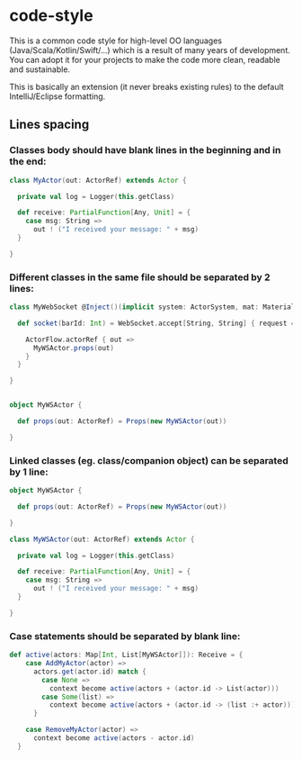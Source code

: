 # code-style
This is a common code style for high-level OO languages (Java/Scala/Kotlin/Swift/...) which is a result of many years of development. You can adopt it for your projects to make the code more clean, readable and sustainable.

This is basically an extension (it never breaks existing rules) to the default IntelliJ/Eclipse formatting.

## Lines spacing

### Classes body should have blank lines in the beginning and in the end:
```scala
class MyActor(out: ActorRef) extends Actor {

  private val log = Logger(this.getClass)

  def receive: PartialFunction[Any, Unit] = {
    case msg: String =>
      out ! ("I received your message: " + msg)
  }

}
```

### Different classes in the same file should be separated by 2 lines:
```scala
class MyWebSocket @Inject()(implicit system: ActorSystem, mat: Materializer) {

  def socket(barId: Int) = WebSocket.accept[String, String] { request =>

    ActorFlow.actorRef { out =>
      MyWSActor.props(out)
    }
  }

}


object MyWSActor {

  def props(out: ActorRef) = Props(new MyWSActor(out))

}
```

### Linked classes (eg. class/companion object) can be separated by 1 line:
```scala
object MyWSActor {

  def props(out: ActorRef) = Props(new MyWSActor(out))

}

class MyWSActor(out: ActorRef) extends Actor {

  private val log = Logger(this.getClass)

  def receive: PartialFunction[Any, Unit] = {
    case msg: String =>
      out ! ("I received your message: " + msg)
  }

}
```

### Case statements should be separated by blank line:
```scala
def active(actors: Map[Int, List[MyWSActor]]): Receive = {
    case AddMyActor(actor) =>
      actors.get(actor.id) match {
        case None =>
          context become active(actors + (actor.id -> List(actor)))
        case Some(list) =>
          context become active(actors + (actor.id -> (list :+ actor)))
      }

    case RemoveMyActor(actor) =>
      context become active(actors - actor.id)
  }
```

